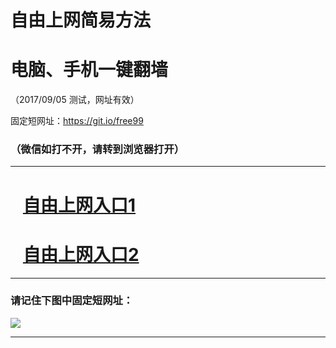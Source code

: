 ﻿# 自由上网简易方法

# 电脑、手机一键翻墙

（2017/09/05 测试，网址有效）

固定短网址：https://git.io/free99

### （微信如打不开，请转到浏览器打开）


***





# &nbsp;&nbsp; <a href="http://ft11792227.fwq-tz1001.xyz/fwqtz01.html?t=09050018607 " target="_blank">自由上网入口1</a>
# &nbsp;&nbsp; <a href="http://ft275976564.fwq-tz1002.xyz/fwqtz02.html?t=09050015557 " target="_blank">自由上网入口2</a>
***

### 请记住下图中固定短网址：

<img src="https://s3-us-west-2.amazonaws.com/fwq-1001/yjfq-20170905okok.png" /> 


***

